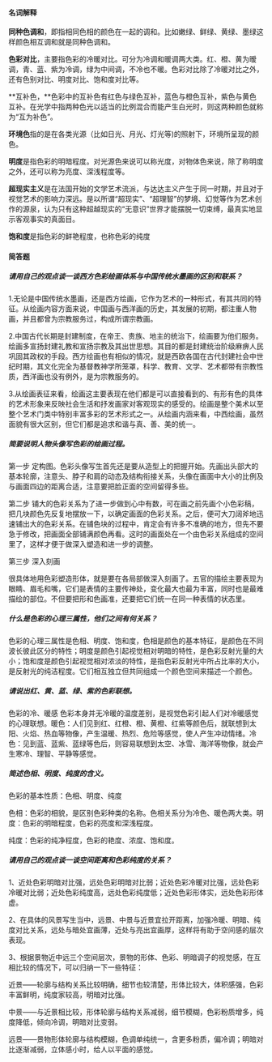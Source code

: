 #### 名词解释

**同种色调和**，即指相同色相的颜色在一起的调和。比如嫩绿、鲜绿、黄绿、墨绿这样颜色相互调和就是同种色调和。

**色彩对比**，主要指色彩的冷暖对比。可分为冷调和暖调两大类。红、橙、黄为暧调，青、蓝、紫为冷调，绿为中间调，不冷也不暖。色彩对比除了冷暖对比之外，还有色别对比、明度对比、饱和度对比等。

**互补色，**色彩中的互补色有红色与绿色互补，蓝色与橙色互补，紫色与黄色互补。在光学中指两种色光以适当的比例混合而能产生白光时，则这两种颜色就称为“互为补色”。

**环境色**指的是在各类光源（比如日光、月光、灯光等\)的照射下，环境所呈现的颜色。

**明度**是指色彩的明暗程度。对光源色来说可以称光度，对物体色来说，除了称明度之外，还可以称为亮度、深浅程度等。

**超现实主义**是在法国开始的文学艺术流派，与达达主义产生于同一时期，并且对于视觉艺术的影响力深远。是以所谓“超现实”、“超理智”的梦境、幻觉等作为艺术创作的源泉，认为只有这种超越现实的“无意识”世界才能摆脱一切束缚，最真实地显示客观事实的真面目。

**饱和度**是指色彩的鲜艳程度，也称色彩的纯度

#### 简答题

##### 请用自己的观点谈一谈西方色彩绘画体系与中国传统水墨画的区别和联系？

1.无论是中国传统水墨画，还是西方绘画，它作为艺术的一种形式，有其共同的特征。从绘画内容方面来说，中国画与西洋画的历史，其发展的初期，都注重人物画，并且都曾为宗教服务过，构成所谓宗教画。

2.中国古代长期是封建制度，在帝王、贵族、地主的统治下，绘画要为他们服务。绘画多宣扬封建礼教和宣扬宗教及其出世思想。其目的都是封建统治阶级麻痹人民巩固其政权的手段。西方绘画也有相似的情况，就是西欧各国在古代封建社会中世纪时期，其文化完全为基督教神学所笼罩，科学、教育、文学、艺术都带有宗教性质，西洋画也没有例外，是为宗教服务的。

3.从绘画表征来看，绘画这主要表现在他们都是可以直接看到的、有形有色的具体的艺术形象来反映社会生活和抒发画家对客观现实的感受的。绘画是整个美术以至整个艺术门类中特别丰富多彩的艺术形式之一。从绘画内涵来看，中西绘画，虽然面貌有很大区别，但它们都是追求和谐与真、善、美的统一。

##### 简要说明人物头像写色彩的绘画过程。

第一步 定构图。色彩头像写生首先还是要从造型上的把握开始。先画出头部大的基本轮廓，注意头、脖子和肩的动态及结构衔接关系，头像在画面中大小的比例及与画面四边的距离合适，注意要把脸正面的空间留得多些。

第二步 铺大的色彩关系为了进一步做到心中有数，可在画之前先画个小色彩稿，把几块颜色先反复地摆放一下，以确定画面的色彩关系。之后，便可大刀阔斧地迅速铺出大的色彩关系。在铺色块的过程中，肯定会有许多不准确的地方，但先不要急于修改，把画面全部铺满颜色再看。这时的画面处在一个由色彩关系组成的空间里了，这样才便于做深入塑造和进一步的调整。

第三步 深入刻画

很具体地用色彩塑造形体，就是要在各局部做深入刻画了。五官的描绘主要表现为眼睛、眉毛和嘴，它们是表情的主要传神处，变化最大也最为丰富，同时也是最难描绘的部位。不但要把形和色画准，还要把它们统一在同一种表情的状态里。

##### 什么是色彩的心理三属性，他们之间有何关系？

色彩的心理三属性是色相、明度、饱和度，色相是颜色的基本特征，是颜色在不同波长彼此区分的特性；明度是颜色引起视觉相对明暗的特性，是色彩反射光量的大小；饱和度是颜色引起视觉相对浓淡的特性，是指色彩反射光中所占比率的大小，是反射光的纯洁程度。它们相互独立但共同组成一个颜色空间来描述一个颜色。

##### 请说出红、黄、蓝、绿、紫的色彩联想。

色彩的冷、暖感 色彩本身并无冷暖的温度差别，是视觉色彩引起人们对冷暖感觉的心理联想。暖色：人们见到红、红橙、橙、黄橙、红紫等颜色后，就联想到太阳、火焰、热血等物像，产生温暖、热烈、危险等感觉，使人产生冲动情绪。冷色：见到蓝、蓝紫、蓝绿等色后，则容易联想到太空、冰雪、海洋等物像，就会产生寒冷、理智、平静等感觉。

##### 简述色相、明度、纯度的含义。

色彩的基本性质：色相、明度、纯度

色相：色彩的相貌，是区别色彩种类的名称。色相关系分为冷色、暖色两大类。明度：色彩的明暗程度，色彩的亮度和深浅程度。

纯度：色彩的纯净程度，色彩的艳度、浓度、饱和度。

##### 请用自己的观点谈一谈空间距离和色彩纯度的关系？

1、近处色彩明暗对比强，远处色彩明暗对比弱；近处色彩冷暖对比强，远处色彩冷暖对比弱；近处色彩纯度高，远处色彩纯度低；近处色彩形体实，远处色彩形体虚。

2、在具体的风景写生当中，远景、中景与近景宜拉开距离，加强冷暖、明暗、纯度对比关系，远处与暗处宜画薄，近处与亮出宜画厚，这样将有助于空间感的层次表现。

3、根据景物近中远三个空间层次，景物的形体、色彩、明暗调子的视觉感，在互相比较的情况下，可以归纳一下一些特征：

近景——轮廓与结构关系比较明确，细节也较清楚，形体比较大，体积感强，色彩丰富鲜明，纯度家较高，明暗对比强。

中景——与近景相比较，形体轮廓与结构关系减弱，细节模糊，色彩粉质增多，纯度降低，倾向冷调，明暗对比变弱。

远景——景物形体轮廓与结构模糊，色调单纯统一，含更多粉质，偏冷调；明暗对比逐渐减弱，立体感小时，给人以平面的感觉。



